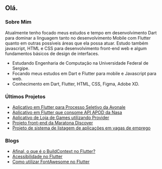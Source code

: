 ## Olá.

### Sobre Mim

 Atualmente tenho focado meus estudos e tempo em desenvolvimento Dart para dominar a linguagem tanto no desenvolvimento Mobile com Flutter quanto em outras possíveis áreas que ela possa atuar. Estudo também javascript, HTML e CSS para desenvolvimento front-end web e algum fundamentos básicos de design de interfaces. 


- Estudando Engenharia de Computação na Universidade Federal de Sergipe.
- Focando meus estudos em Dart e Flutter para mobile e Javascript para web.
- Conhecimento em Dart, Flutter, HTML, CSS, Figma, Adobe XD.

### Últimos Projetos

- [Aplicativo em Flutter para Processo Seletivo da Avonale](https://github.com/caiovini64/flutter-TMDB)
- [Aplicativo em Flutter que consome API APOD da Nasa](https://github.com/caiovini64/flutter-apod)
- [Aplicativo de Loja de Games utilizando Provider](https://github.com/caiovini64/game-shop-flutter)
- [Projeto front-end da Maratona Discover](https://github.com/caiovini64/devfinance)
- [Projeto de sistema de listagem de aplicações em vagas de emprego](https://github.com/caiovini64/vacation)

### Blogs

- [Afinal, o que é o BuildContext no Flutter?](https://caioj3505.medium.com/afinal-o-que-%C3%A9-o-buildcontext-no-flutter-bac320763911)
- [Acessibilidade no Flutter](https://caioj3505.medium.com/acessibilidade-no-flutter-2cd3d9bf21dc)
- [Como utilizar FontAwesome no Flutter](https://medium.com/@caioj3505/como-utilizar-ofontawesome-no-flutter-bc2cd5eb6ba9)



